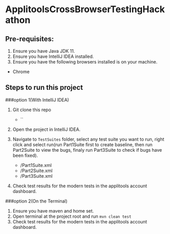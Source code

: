 # ApplitoolsCrossBrowserTestingHackathon

## Pre-requisites:

1. Ensure you have Java JDK 11.
2. Ensure you have IntelliJ IDEA installed.
3. Ensure you have the following browsers installed is on your machine.
  * Chrome

## Steps to run this project

###option 1(With IntelliJ IDEA)
1. Git clone this repo
    * `` 
2. Open the project in IntelliJ IDEA.
3. Navigate to `TestSuites` folder, select any test suite you want to run, right click and select run(run Part1Suite first to create baseline, then run Part2Suite to view the bugs, finaly run Part3Suite to check if bugs have been fixed).
    * /Part1Suite.xml
    * /Part2Suite.xml
    * /Part3Suite.xml
            
3. Check test results for the modern tests in the applitools account dashboard.

###option 2(On the Terminal)
1. Ensure you have maven and home set.
2. Open terminal at the project root and run `mvn clean test`
3. Check test results for the modern tests in the applitools account dashboard.
